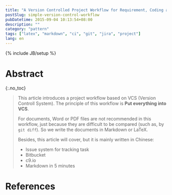 ```yaml
---
title: "A Version Controlled Project Workflow for Requirement, Coding and Continuous Integration"
postSlug: simple-version-control-workflow
pubDatetime: 2015-09-04 10:13:54+08:00
description: ""
category: "pattern"
tags: ["latex", "markdown", "ci", "git", "jira", "project"]
lang: en
---
```


{% include JB/setup %}

# Abstract

{:.no_toc}

> This article introduces a project workflow based on VCS
> (Version Controll System). The principle of this workflow is
> **Put everything into VCS**.
>
> For documents, Word or PDF files are not recommended in this workflow,
> just because they are difficult to be compared (such as, by `git diff`).
> So we write the documents in Markdown or LaTeX.
>
> Besides, this article will cover, but it is mainly written in Chinese:
>
> - Issue system for tracking task
> - Bitbucket
> - c9.io
> - Markdown in 5 minutes

<!--more-->

# References

[^pro_git2]: Chacon, S. and Straub, B. (2014). Pro Git, Second Edition.: NY. Apress.
[^gb_undo]: [Git Basics - Undoing Things](https://git-scm.com/book/en/v2/Git-Basics-Undoing-Things)
[^st_checkout]: [Temporarily switch to a different commit](http://stackoverflow.com/a/4114122)

[1]: https://tortoisegit.org/ "TortoiseGit"
[2]: https://git-for-windows.github.io/ "Git for Windows"
